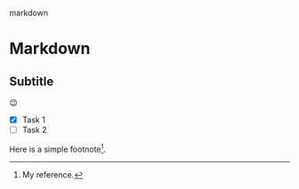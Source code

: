 markdown
# Markdown
<!--This is your header-->
## Subtitle
:wink:
* [x] Task 1
* [ ] Task 2

Here is a simple footnote[^1].
[^1]: My reference.